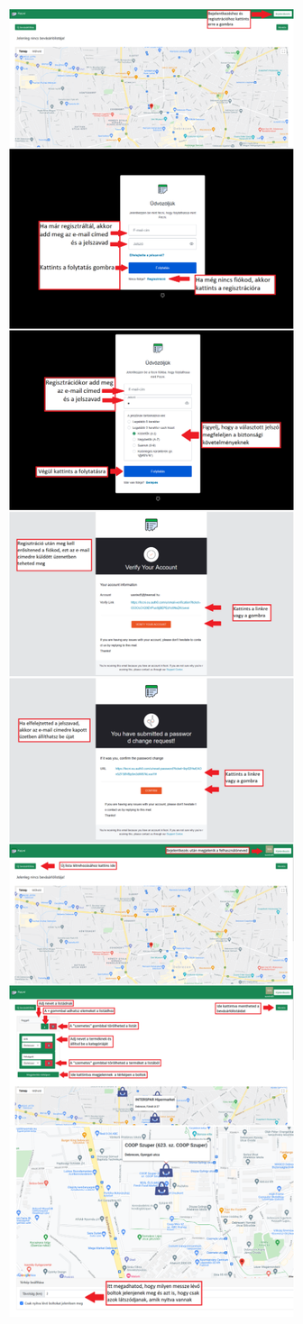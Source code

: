 <img src="Documentation/img/fecni_01.png">
<img src="Documentation/img/fecni_02.png">
<img src="Documentation/img/fecni_03.png">
<img src="Documentation/img/fecni_04.png">
<img src="Documentation/img/fecni_05.png">
<img src="Documentation/img/fecni_06.png">
<img src="Documentation/img/fecni_07.png">
<img src="Documentation/img/fecni_08.png">
